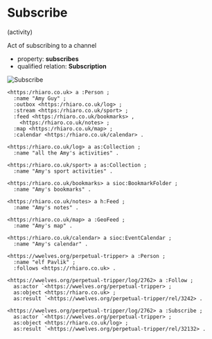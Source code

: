 # Subscribe
(activity)

Act of subscribing to a channel

* property: **subscribes**
* qualified relation: **Subscription**

![Subscribe](https://docs.google.com/drawings/d/1cFUapuMTxDt7JsjwgfqmwsE88mez8V4aL8jcR4QPJPQ/pub?w=1234&h=747)

```ttl
<https:/rhiaro.co.uk> a :Person ;
  :name "Amy Guy" ;
  :outbox <https:/rhiaro.co.uk/log> ;
  :stream <https:/rhiaro.co.uk/sport> ;
  :feed <https:/rhiaro.co.uk/bookmarks> ,
    <https:/rhiaro.co.uk/notes> ;
  :map <https:/rhiaro.co.uk/map> ;
  :calendar <https:/rhiaro.co.uk/calendar> .

<https:/rhiaro.co.uk/log> a as:Collection ;
  :name "all the Amy's activities" .

<https:/rhiaro.co.uk/sport> a as:Collection ;
  :name "Amy's sport activities" .

<https:/rhiaro.co.uk/bookmarks> a sioc:BookmarkFolder ;
  :name "Amy's bookmarks" .

<https:/rhiaro.co.uk/notes> a h:Feed ;
  :name "Amy's notes" .

<https:/rhiaro.co.uk/map> a :GeoFeed ;
  :name "Amy's map" .

<https:/rhiaro.co.uk/calendar> a sioc:EventCalendar ;
  :name "Amy's calendar" .

<https://wwelves.org/perpetual-tripper> a :Person ;
  :name "elf Pavlik" ;
  :follows <https://rhiaro.co.uk> .

<https://wwelves.org/perpetual-tripper/log/2762> a :Follow ;
  as:actor `<https://wwelves.org/perpetual-tripper> ;
  as:object <https:/rhiaro.co.uk> ;
  as:result `<https://wwelves.org/perpetual-tripper/rel/3242> .

<https://wwelves.org/perpetual-tripper/log/2762> a :Subscribe ;
  as:actor `<https://wwelves.org/perpetual-tripper> ;
  as:object <https:/rhiaro.co.uk/log> ;
  as:result `<https://wwelves.org/perpetual-tripper/rel/32132> .
```
